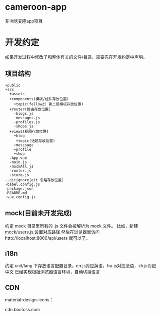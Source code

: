 # cameroon-app
非洲喀麦隆app项目

# 开发约定
如果开发过程中修改了和整体有关的文件/目录，需要先在开发约定中声明。
## 项目结构
    +public
    +src
      +assets
      +components(模板/组件存放位置）
        +topic(fellow25 第二组模板存放位置)
      +router(路由存放位置)
        -blogs.js
        -messages.js
        -profiles.js
        -shops.js
      +views(视图存放位置)
        +blog
         +topic(话题存放位置)
        +messsage
        +profile
        +shop
      -App.vue
      -main.js
      -mockAll.js
      -router.js
      -store.js
    -.gitignore(git 忽略存放位置)
    -babel.config.js
    -package.json
    -README.md
    -vue.config.js
 
## mock(目前未开发完成)
  约定 mock 目录里所有的 .js 文件会被解析为 mock 文件。
  比如，新建 mock/users.js,设置对应路径
  然后在浏览器里访问 http://localhost:8000/api/users 就可以了。

## i18n
   约定 unit/lang 下存放语言配置目录，en.js对应英语，fra.js对应法语，zh.js对应中文
   已经实现根据浏览器语言环境，自动切换语言
  
## CDN

material-design-icons：

cdn.bootcss.com